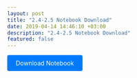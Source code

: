```yaml
---
layout: post
title: "2.4-2.5 Notebook Download"
date: 2019-04-14 14:46:10 +03:00
description: "2.4-2.5 Notebook Download"
featured: false
---
```


<!-- Include some basic styling to make the link look like a button -->
<style>
    .download-button {
        display: inline-block;
        padding: 10px 20px;
        background-color: #007BFF;
        color: white;
        text-decoration: none;
        border-radius: 4px;
        cursor: pointer;
        transition: background-color 0.3s;
    }

    .download-button:hover {
        background-color: #0056b3;
    }
</style>

<!-- The download link styled as a button -->
<a href="/TGRK/notebooks/theo/" download class="download-button">
    Download Notebook
</a>
